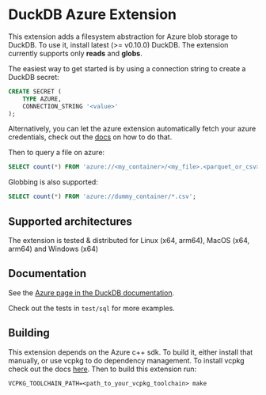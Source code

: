 # DuckDB Azure Extension
This extension adds a filesystem abstraction for Azure blob storage to DuckDB. To use it, install latest (>= v0.10.0) DuckDB. The extension currently supports only **reads** and **globs**.

The easiest way to get started is by using a connection string to create a DuckDB secret:
```sql
CREATE SECRET (
    TYPE AZURE,
    CONNECTION_STRING '<value>'
);
```
Alternatively, you can let the azure extension automatically fetch your azure credentials, check out the [docs](https://duckdb.org/docs/extensions/azure#credential_chain-provider) on how to do that.

Then to query a file on azure:
```sql
SELECT count(*) FROM 'azure://<my_container>/<my_file>.<parquet_or_csv>';
```

Globbing is also supported:
```sql
SELECT count(*) FROM 'azure://dummy_container/*.csv';
```

## Supported architectures
The extension is tested & distributed for Linux (x64, arm64), MacOS (x64, arm64) and Windows (x64)

## Documentation

See the [Azure page in the DuckDB documentation](https://duckdb.org/docs/extensions/azure).

Check out the tests in `test/sql` for more examples.

## Building
This extension depends on the Azure c++ sdk. To build it, either install that manually, or use vcpkg
to do dependency management. To install vcpkg check out the docs [here](https://vcpkg.io/en/getting-started.html).
Then to build this extension run:

```shell
VCPKG_TOOLCHAIN_PATH=<path_to_your_vcpkg_toolchain> make
```
